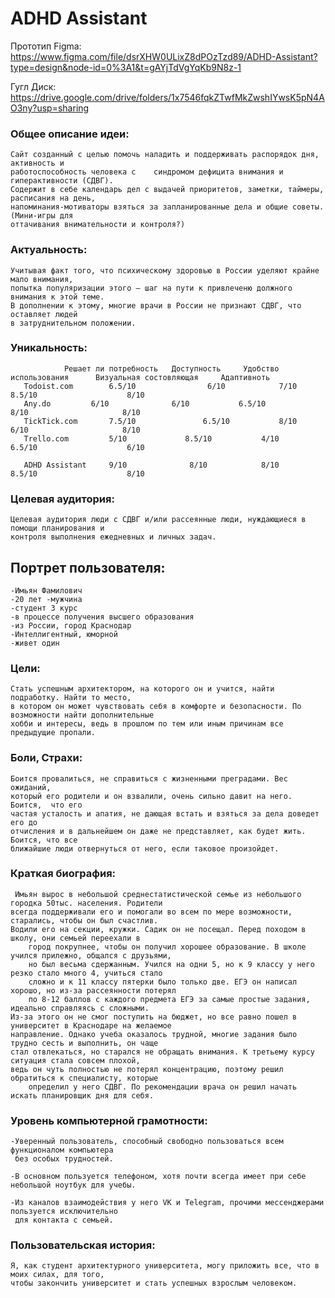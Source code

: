 # ADHD Assistant
Прототип Figma: https://www.figma.com/file/dsrXHW0ULixZ8dPOzTzd89/ADHD-Assistant?type=design&node-id=0%3A1&t=gAYjTdVgYqKb9N8z-1

Гугл Диск: https://drive.google.com/drive/folders/1x7546fqkZTwfMkZwshIYwsK5pN4AO3ny?usp=sharing

<h3> Общее описание идеи:</h1>

	Сайт созданный с целью помочь наладить и поддерживать распорядок дня, активность и 
 	работоспособность человека с  	синдромом дефицита внимания и гиперактивности (СДВГ). 
 	Содержит в себе календарь дел с выдачей приоритетов, заметки, таймеры, расписания на день, 
 	напоминания-мотиваторы взяться за запланированные дела и общие советы. (Мини-игры для 
 	оттачивания внимательности и контроля?)

<h3> Актуальность: </h3>

	Учитывая факт того, что психическому здоровью в России уделяют крайне мало внимания, 
 	попытка популяризации этого – шаг на пути к привлеченю должного внимания к этой теме. 
  	В дополнении к этому, многие врачи в России не признают СДВГ, что оставляет людей 
   	в затруднительном положении.

<h3> Уникальность: </h3>

	        	Решает ли потребность  	Доступность  	Удобство использования  	Визуальная состовляющая  	Адаптивноть
	   Todoist.com	      6.5/10	            6/10	        7/10	                     8.5/10	                   8/10
	   Any.do	      6/10	            6/10	       6.5/10	                      8/10	                   8/10
	   TickTick.com	      7.5/10	           6.5/10	        8/10	                      6/10	                   8/10
	   Trello.com	      5/10	           8.5/10	        4/10	                     6.5/10	                   6/10
     
	   ADHD Assistant     9/10	            8/10	        8/10	                     8.5/10	                   8/10

<h3> Целевая аудитория: </h3>

	Целевая аудитория люди с СДВГ и/или рассеянные люди, нуждающиеся в помощи планирования и 
 	контроля выполнения ежедневных и личных задач. 



<h2> Портрет пользователя: </h2>

	-Имьян Фамилович 
	-20 лет -мужчина 
	-студент 3 курс 
	-в процессе получения высшего образования 
	-из России, город Краснодар 
	-Интеллигентный, юморной 
	-живет один 

<h3> Цели: </h3> 

	Стать успешным архитектором, на которого он и учится, найти подработку. Найти то место, 
 	в котором он может чувствовать себя в комфорте и безопасности. По возможности найти дополнительные 
	хобби и интересы, ведь в прошлом по тем или иным причинам все предыдущие пропали. 

<h3> Боли, Страхи: </h3>

	Боится провалиться, не справиться с жизненными преградами. Вес ожиданий, 
 	который его родители и он взвалили, очень сильно давит на него. Боится,  что его 
 	частая усталость и апатия, не дающая встать и взяться за дела доведет его до 
 	отчисления и в дальнейшем он даже не представляет, как будет жить. Боится, что все 
 	ближайшие люди отвернуться от него, если таковое произойдет. 

<h3> Краткая биография: </h3>

	 Имьян вырос в небольшой среднестатистической семье из небольшого городка 50тыс. населения. Родители 
  	всегда поддерживали его и помогали во всем по мере возможности, старались, чтобы он был счастлив. 
   	Водили его на секции, кружки. Садик он не посещал. Перед походом в школу, они семьей переехали в 
    	город покрупнее, чтобы он получил хорошее образование. В школе учился прилежно, общался с друзьями, 
     	но был весьма сдержанным. Учился на одни 5, но к 9 классу у него резко стало много 4, учиться стало 
      	сложно и к 11 классу пятерки было только две. ЕГЭ он написал хорошо, но из-за рассеянности потерял 
       	по 8-12 баллов с каждого предмета ЕГЭ за самые простые задания, идеально справляясь с сложными. 
	Из-за этого он не смог поступить на бюджет, но все равно пошел в университет в Краснодаре на желаемое 
 	направление. Однако учеба оказалось трудной, многие задания было трудно сесть и выполнить, он чаще 
  	стал отвлекаться, но старался не обращать внимания. К третьему курсу ситуация стала совсем плохой, 
   	ведь он чуть полностью не потерял концентрацию, поэтому решил обратиться к специалисту, которые 
    	определил у него СДВГ. По рекомендации врача он решил начать искать планировщик дня для себя. 
	  
<h3> Уровень компьютерной грамотности: </h3>

	-Уверенный пользователь, способный свободно пользоваться всем функционалом компьютера 
 	 без особых трудностей. 
   
	-В основном пользуется телефоном, хотя почти всегда имеет при себе небольшой ноутбук для учебы. 
 
	-Из каналов взаимодействия у него VK и Telegram, прочими мессенджерами пользуется исключительно 
 	 для контакта с семьей. 


<h3> Пользовательская история: </h3>

	Я, как студент архитектурного университета, могу приложить все, что в моих силах, для того, 
 	чтобы закончить университет и стать успешных взрослым человеком.

